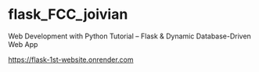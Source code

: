 # flask_FCC_joivian
Web Development with Python Tutorial – Flask &amp; Dynamic Database-Driven Web App

https://flask-1st-website.onrender.com
